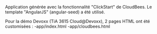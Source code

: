 Application générée avec la fonctionnalité "ClickStart" de CloudBees.
Le template "AngularJS" (angular-seed) a été utilisé.

Pour la démo Devoxx (TiA 3615 Cloud@Devoxx), 2 pages HTML ont été customisées :
-app/index.html
-app/cloudbees.html
